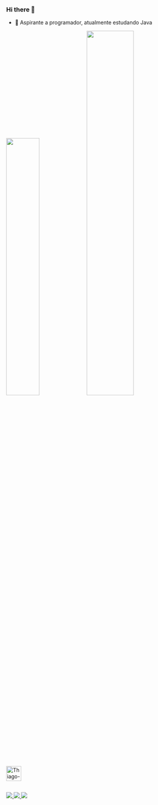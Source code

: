 ### Hi there 👋

- 🔭 Aspirante a programador, atualmente estudando Java
<div>
<img width="42%" src= "https://github-readme-stats.vercel.app/api?username=Hattsuyia&show_icons=true&theme=cobalt&include_all_commits=true&count_private_commits=true"/>
<img width="50%" src= "https://github-readme-stats.vercel.app/api/top-langs/?username=hattsuyia&layout=compact&theme=cobalt"/>
</div>

<div style = "display: inline_block"><br>
  <img align="center" alt ="Thiago-Java" height="40" width="40" src="https://cdn.jsdelivr.net/gh/devicons/devicon/icons/java/java-original.svg" />
</div>

##

<div>

<a href = "mailto: thiagoam@live.com"><img src="https://img.shields.io/badge/Gmail-D14836?style=for-the-badge&logo=gmail&logoColor=white" target = "_blank"/>
<a href ="https://www.linkedin.com/in/thiago-melo-a1189726/" target="_blank"><img src = "https://img.shields.io/badge/LinkedIn-0077B5?style=for-the-badge&logo=linkedin&logoColor=white" target = "_blank">
<a href ="https://www.instagram.com/consultorfinanceiro.tmelo/" target = "_blank"> <img src="https://img.shields.io/badge/Instagram-E4405F?style=for-the-badge&logo=instagram&logoColor=white" target = "_blank"></a>

</div>
